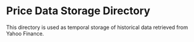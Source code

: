 # Price Data Storage Directory

This directory is used as temporal storage of historical data retrieved from Yahoo Finance.
